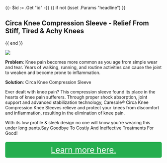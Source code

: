 {{- $id := .Get "id" -}}
{{ if not (isset .Params "headline") }}
## Circa Knee Compression Sleeve - Relief From Stiff, Tired & Achy Knees

{{ end }}

[![](/list/xy-find-it-title.jpg)](https://t.gadgetadvisers.com/click/{{$id}})

**Problem**: Knee pain becomes more common as you age from simple wear and tear. Years of walking, running, and routine activities can cause the joint to weaken and become prone to inflammation.

**Solution**: Circa Knee Compression Sleeve

Ever dealt with knee pain? This compression sleeve found its place in the hearts of knee pain sufferers. Through proper shock absorption, joint support and advanced stabilization technology, Caresole® Circa Knee Compression Knee Sleeves relieve and protect your knees from discomfort and inflammation, resulting in the elimination of knee pain.

With its low profile & sleek design no one will know you're wearing this under long pants.Say Goodbye To Costly And Ineffective Treatments For Good!


<a href="(https://t.gadgetadvisers.com/click/{{$id}})" style="color: white;">
   <div style="text-align:center;background-color:#25ae4e;margin-bottom:20px;margin-top:20px;width: 100%;-webkit-border-radius: 5px;">
      <div style="color: white; padding: 10px;font-size: 26px;">
         Learn more here.
      </div>
   </div>
</a>